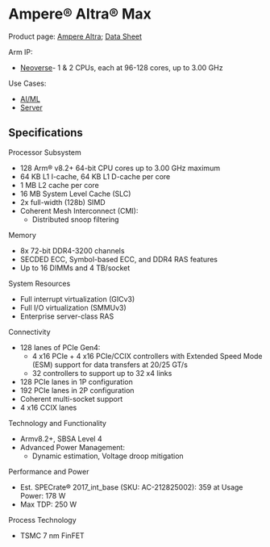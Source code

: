   # Ampere:registered: Altra:registered: Max

Product page: [Ampere Altra](https://solutions-portal-cms-prod-bucket.s3.amazonaws.com/Altra_Max_Rev_A1_DS_v1_05_20220728_5bf985da35.pdf); [Data Sheet](https://solutions-portal-cms-prod-bucket.s3.amazonaws.com/Altra_Max_Rev_A1_DS_v1_05_20220728_5bf985da35.pdf)

Arm IP:
- [Neoverse](https://github.com/ArmDeveloperEcosystem/board-of-boards/blob/main/ip/neoverse.md)- 1 & 2 CPUs, each at 96-128 cores, up to 3.00 GHz


Use Cases:
- [AI/ML](/use-cases/ai-ml.md)
- [Server](/use-cases/servers.md)


## Specifications
Processor Subsystem
- 128 Arm® v8.2+ 64-bit CPU cores up to 3.00 GHz maximum
- 64 KB L1 I-cache, 64 KB L1 D-cache per core
- 1 MB L2 cache per core
- 16 MB System Level Cache (SLC)
- 2x full-width (128b) SIMD
- Coherent Mesh Interconnect (CMI):
  - Distributed snoop filtering

Memory
- 8x 72-bit DDR4-3200 channels
- SECDED ECC, Symbol-based ECC, and DDR4 RAS features
- Up to 16 DIMMs and 4 TB/socket

System Resources
- Full interrupt virtualization (GICv3)
- Full I/O virtualization (SMMUv3)
- Enterprise server-class RAS

Connectivity
- 128 lanes of PCIe Gen4:
  - 4 x16 PCIe + 4 x16 PCIe/CCIX controllers with Extended Speed Mode (ESM) support for data transfers at 20/25 GT/s
  - 32 controllers to support up to 32 x4 links
- 128 PCIe lanes in 1P configuration
- 192 PCIe lanes in 2P configuration
- Coherent multi-socket support
- 4 x16 CCIX lanes

Technology and Functionality
- Armv8.2+, SBSA Level 4
- Advanced Power Management:
  - Dynamic estimation, Voltage droop mitigation

Performance and Power
- Est. SPECrate® 2017_int_base (SKU: AC-212825002): 359 at Usage Power: 178 W
- Max TDP: 250 W

Process Technology
- TSMC 7 nm FinFET



